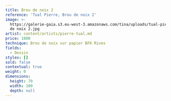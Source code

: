 ```yaml
---
title: Brou de noix 2
reference: 'Tual Pierre, Brou de noix 2'
image: >-
  https://galerie-gaia.s3.eu-west-3.amazonaws.com/tina/uploads/tual-pierre/galerie-gaia-pierre-tual-brou
  de noix 2.jpg
artist: content/artists/pierre-tual.md
price: 1800
technique: Brou de noix sur papier BFK Rives
fields:
  - Dessin
styles: []
sold: false
contextual: true
weight: 0
dimensions:
  height: 70
  width: 100
  depth: null
---
```


